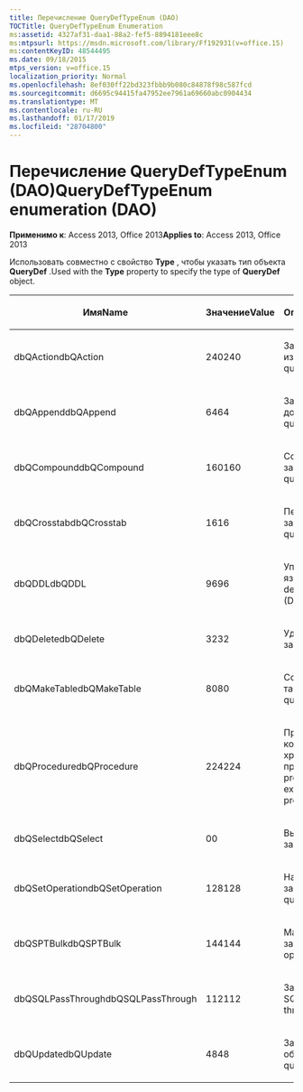 ```yaml
---
title: Перечисление QueryDefTypeEnum (DAO)
TOCTitle: QueryDefTypeEnum Enumeration
ms:assetid: 4327af31-daa1-88a2-fef5-8894181eee8c
ms:mtpsurl: https://msdn.microsoft.com/library/Ff192931(v=office.15)
ms:contentKeyID: 48544495
ms.date: 09/18/2015
mtps_version: v=office.15
localization_priority: Normal
ms.openlocfilehash: 8ef030ff22bd323fbbb9b080c84878f98c587fcd
ms.sourcegitcommit: d6695c94415fa47952ee7961a69660abc0904434
ms.translationtype: MT
ms.contentlocale: ru-RU
ms.lasthandoff: 01/17/2019
ms.locfileid: "28704800"
---
```

# <a name="querydeftypeenum-enumeration-dao"></a><span data-ttu-id="5ed3f-102">Перечисление QueryDefTypeEnum (DAO)</span><span class="sxs-lookup"><span data-stu-id="5ed3f-102">QueryDefTypeEnum enumeration (DAO)</span></span>


<span data-ttu-id="5ed3f-103">**Применимо к**: Access 2013, Office 2013</span><span class="sxs-lookup"><span data-stu-id="5ed3f-103">**Applies to**: Access 2013, Office 2013</span></span>

<span data-ttu-id="5ed3f-104">Использовать совместно с свойство **Type** , чтобы указать тип объекта **QueryDef** .</span><span class="sxs-lookup"><span data-stu-id="5ed3f-104">Used with the **Type** property to specify the type of **QueryDef** object.</span></span>

<table>
<colgroup>
<col style="width: 33%" />
<col style="width: 33%" />
<col style="width: 33%" />
</colgroup>
<thead>
<tr class="header">
<th><p><span data-ttu-id="5ed3f-105">Имя</span><span class="sxs-lookup"><span data-stu-id="5ed3f-105">Name</span></span></p></th>
<th><p><span data-ttu-id="5ed3f-106">Значение</span><span class="sxs-lookup"><span data-stu-id="5ed3f-106">Value</span></span></p></th>
<th><p><span data-ttu-id="5ed3f-107">Описание</span><span class="sxs-lookup"><span data-stu-id="5ed3f-107">Description</span></span></p></th>
</tr>
</thead>
<tbody>
<tr class="odd">
<td><p><span data-ttu-id="5ed3f-108">dbQAction</span><span class="sxs-lookup"><span data-stu-id="5ed3f-108">dbQAction</span></span></p></td>
<td><p><span data-ttu-id="5ed3f-109">240</span><span class="sxs-lookup"><span data-stu-id="5ed3f-109">240</span></span></p></td>
<td><p><span data-ttu-id="5ed3f-110">Запрос на изменение</span><span class="sxs-lookup"><span data-stu-id="5ed3f-110">Action query</span></span></p></td>
</tr>
<tr class="even">
<td><p><span data-ttu-id="5ed3f-111">dbQAppend</span><span class="sxs-lookup"><span data-stu-id="5ed3f-111">dbQAppend</span></span></p></td>
<td><p><span data-ttu-id="5ed3f-112">64</span><span class="sxs-lookup"><span data-stu-id="5ed3f-112">64</span></span></p></td>
<td><p><span data-ttu-id="5ed3f-113">Запрос на добавление</span><span class="sxs-lookup"><span data-stu-id="5ed3f-113">Append query</span></span></p></td>
</tr>
<tr class="odd">
<td><p><span data-ttu-id="5ed3f-114">dbQCompound</span><span class="sxs-lookup"><span data-stu-id="5ed3f-114">dbQCompound</span></span></p></td>
<td><p><span data-ttu-id="5ed3f-115">160</span><span class="sxs-lookup"><span data-stu-id="5ed3f-115">160</span></span></p></td>
<td><p><span data-ttu-id="5ed3f-116">Составной запрос</span><span class="sxs-lookup"><span data-stu-id="5ed3f-116">Compound query</span></span></p></td>
</tr>
<tr class="even">
<td><p><span data-ttu-id="5ed3f-117">dbQCrosstab</span><span class="sxs-lookup"><span data-stu-id="5ed3f-117">dbQCrosstab</span></span></p></td>
<td><p><span data-ttu-id="5ed3f-118">16</span><span class="sxs-lookup"><span data-stu-id="5ed3f-118">16</span></span></p></td>
<td><p><span data-ttu-id="5ed3f-119">Перекрестный запрос</span><span class="sxs-lookup"><span data-stu-id="5ed3f-119">Crosstab query</span></span></p></td>
</tr>
<tr class="odd">
<td><p><span data-ttu-id="5ed3f-120">dbQDDL</span><span class="sxs-lookup"><span data-stu-id="5ed3f-120">dbQDDL</span></span></p></td>
<td><p><span data-ttu-id="5ed3f-121">96</span><span class="sxs-lookup"><span data-stu-id="5ed3f-121">96</span></span></p></td>
<td><p><span data-ttu-id="5ed3f-122">Управляющий запрос языка DDL</span><span class="sxs-lookup"><span data-stu-id="5ed3f-122">Data-definition language (DDL) query</span></span></p></td>
</tr>
<tr class="even">
<td><p><span data-ttu-id="5ed3f-123">dbQDelete</span><span class="sxs-lookup"><span data-stu-id="5ed3f-123">dbQDelete</span></span></p></td>
<td><p><span data-ttu-id="5ed3f-124">32</span><span class="sxs-lookup"><span data-stu-id="5ed3f-124">32</span></span></p></td>
<td><p><span data-ttu-id="5ed3f-125">Удаление запросов</span><span class="sxs-lookup"><span data-stu-id="5ed3f-125">Delete query</span></span></p></td>
</tr>
<tr class="odd">
<td><p><span data-ttu-id="5ed3f-126">dbQMakeTable</span><span class="sxs-lookup"><span data-stu-id="5ed3f-126">dbQMakeTable</span></span></p></td>
<td><p><span data-ttu-id="5ed3f-127">80</span><span class="sxs-lookup"><span data-stu-id="5ed3f-127">80</span></span></p></td>
<td><p><span data-ttu-id="5ed3f-128">Создание таблицы</span><span class="sxs-lookup"><span data-stu-id="5ed3f-128">Make-table query</span></span></p></td>
</tr>
<tr class="even">
<td><p><span data-ttu-id="5ed3f-129">dbQProcedure</span><span class="sxs-lookup"><span data-stu-id="5ed3f-129">dbQProcedure</span></span></p></td>
<td><p><span data-ttu-id="5ed3f-130">224</span><span class="sxs-lookup"><span data-stu-id="5ed3f-130">224</span></span></p></td>
<td><p><span data-ttu-id="5ed3f-131">Процедура SQL, который выполняет хранимую процедуру</span><span class="sxs-lookup"><span data-stu-id="5ed3f-131">SQL procedure that executes a stored procedure</span></span></p></td>
</tr>
<tr class="odd">
<td><p><span data-ttu-id="5ed3f-132">dbQSelect</span><span class="sxs-lookup"><span data-stu-id="5ed3f-132">dbQSelect</span></span></p></td>
<td><p><span data-ttu-id="5ed3f-133">0</span><span class="sxs-lookup"><span data-stu-id="5ed3f-133">0</span></span></p></td>
<td><p><span data-ttu-id="5ed3f-134">Выберите запрос</span><span class="sxs-lookup"><span data-stu-id="5ed3f-134">Select query</span></span></p></td>
</tr>
<tr class="even">
<td><p><span data-ttu-id="5ed3f-135">dbQSetOperation</span><span class="sxs-lookup"><span data-stu-id="5ed3f-135">dbQSetOperation</span></span></p></td>
<td><p><span data-ttu-id="5ed3f-136">128</span><span class="sxs-lookup"><span data-stu-id="5ed3f-136">128</span></span></p></td>
<td><p><span data-ttu-id="5ed3f-137">Набор операция запроса</span><span class="sxs-lookup"><span data-stu-id="5ed3f-137">Set operation query</span></span></p></td>
</tr>
<tr class="odd">
<td><p><span data-ttu-id="5ed3f-138">dbQSPTBulk</span><span class="sxs-lookup"><span data-stu-id="5ed3f-138">dbQSPTBulk</span></span></p></td>
<td><p><span data-ttu-id="5ed3f-139">144</span><span class="sxs-lookup"><span data-stu-id="5ed3f-139">144</span></span></p></td>
<td><p><span data-ttu-id="5ed3f-140">Массовой операции запроса</span><span class="sxs-lookup"><span data-stu-id="5ed3f-140">Bulk operation query</span></span></p></td>
</tr>
<tr class="even">
<td><p><span data-ttu-id="5ed3f-141">dbQSQLPassThrough</span><span class="sxs-lookup"><span data-stu-id="5ed3f-141">dbQSQLPassThrough</span></span></p></td>
<td><p><span data-ttu-id="5ed3f-142">112</span><span class="sxs-lookup"><span data-stu-id="5ed3f-142">112</span></span></p></td>
<td><p><span data-ttu-id="5ed3f-143">Запрос к серверу SQL</span><span class="sxs-lookup"><span data-stu-id="5ed3f-143">SQL pass-through query</span></span></p></td>
</tr>
<tr class="odd">
<td><p><span data-ttu-id="5ed3f-144">dbQUpdate</span><span class="sxs-lookup"><span data-stu-id="5ed3f-144">dbQUpdate</span></span></p></td>
<td><p><span data-ttu-id="5ed3f-145">48</span><span class="sxs-lookup"><span data-stu-id="5ed3f-145">48</span></span></p></td>
<td><p><span data-ttu-id="5ed3f-146">Запрос на обновление</span><span class="sxs-lookup"><span data-stu-id="5ed3f-146">Update query</span></span></p></td>
</tr>
</tbody>
</table>

